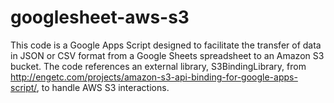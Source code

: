 # googlesheet-aws-s3
This code is a Google Apps Script designed to facilitate the transfer of data in JSON or CSV format from a Google Sheets spreadsheet to an Amazon S3 bucket. The code references an external library, S3BindingLibrary, from http://engetc.com/projects/amazon-s3-api-binding-for-google-apps-script/, to handle AWS S3 interactions. 
